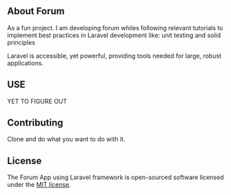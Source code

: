 
## About Forum

As a fun project. I am developing forum whiles following relevant tutorials to implement best practices in Laravel development like: unit testing and solid principles

Laravel is accessible, yet powerful, providing tools needed for large, robust applications.

## USE
YET TO FIGURE OUT


## Contributing

Clone and do what you want to do with it.

## License

The Forum App using Laravel framework is open-sourced software licensed under the [MIT license](https://opensource.org/licenses/MIT).
